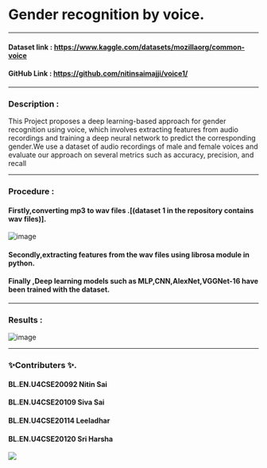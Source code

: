 
# Gender recognition by voice.
----------------------------------------------------------------------------------
#### Dataset link : https://www.kaggle.com/datasets/mozillaorg/common-voice
#### GitHub Link : https://github.com/nitinsaimajji/voice1/
--------------------------------------------------------------------------------------
### Description : 

This Project proposes a deep learning-based
approach for gender recognition using voice, which 
involves extracting features from audio recordings and
training a deep neural network to predict the corresponding 
gender.We use a dataset of audio recordings of 
male and female voices and evaluate our approach on several metrics such as accuracy, precision, 
and recall
              
-----------------------------------------------------------------------------------------------
### Procedure :

#### Firstly,converting mp3 to wav files .[(dataset 1  in the repository contains wav files)].

![image](https://user-images.githubusercontent.com/91651103/225900277-c2d8e3ba-ee39-46a4-9daa-6b746058b879.png)


#### Secondly,extracting features from the wav files using librosa module in python.

#### Finally ,Deep learning models such as MLP,CNN,AlexNet,VGGNet-16 have been trained with the dataset.

-----------------------------------------------------------------------------------------------------------

### Results :

![image](https://user-images.githubusercontent.com/91651103/225902858-bae60ed1-ac5c-4f4e-88fa-14cc85907021.png)

----------------------------------------------------------------------------------------------------------------

### ✨Contributers ✨.

#### BL.EN.U4CSE20092      Nitin Sai
#### BL.EN.U4CSE20109      Siva Sai
#### BL.EN.U4CSE20114      Leeladhar 
#### BL.EN.U4CSE20120      Sri Harsha

<a href="https://github.com/nitinsaimajji/gender-recog-voice/graphs/contributors">
  <img src="https://contrib.rocks/image?repo=nitinsaimajji/gender-recog-voice" />
</a>



 
